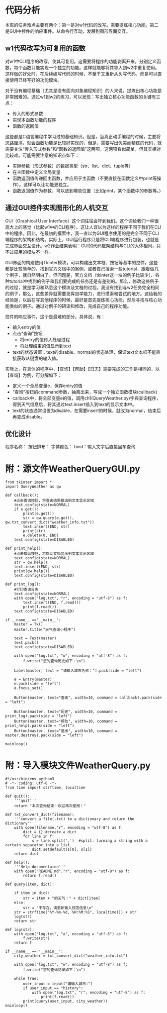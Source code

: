 
# 代码分析

本周的任务难点主要有两个：第一是对w1代码的改写。需要提炼核心功能。第二是GUI中控件的响应事件。从命令行互动，发展到图形界面交互。

## w1代码改写为可复用的函数
对w1中CLI程序的改写，使其可复用。这需要将程序的功能剥离开来，分别定义函数，每个函数只能实现一个独立的功能。这样就能够将其导入到w2中重复使用。这样做的好处时，在后续编写代码的时候，不至于又重新从头写代码，而是可以直接使用已经写好的功能模块。

对于没有编程基础（尤其是没有面向对象编程知识）的人来说，提炼出核心功能是非常困难的。通过w1到w2的练习，可以发现：写出独立核心功能函数的关键有三点：

+ 传入的形式参数
+ 实现本函数功能的程序
+ 函数的返回值

这些都是C语言编程中学习过的基础知识。但是，当真正动手编程的时候，主要将思路厘清，就会函数功能是比较好实现的，但是，需要写出优美而精练的代码，就需要关注“传入形式参数”和“函数的返回值”这两项，这两项看似简单，但其实相对比较难。可能需要注意的知识点如下：

+ 实际参数（形式参数）的数据类型（str、list、dict、tuple等）
+ 在主函数中定义全局变量
+ 函数返回值传递回主函数，并应用于主函数（不要直接在函数定义中print等操作）。这样可以让功能更独立。
+ 函数返回值作为参数，可以放到哪些位置（比如print，某个函数中的参数等。）

## 通过GUI控件实现图形化的人机交互

GUI（Graphical User Interface）这个词往往会吓到我们。这个词给我们一种很高大上的感觉（比起w1中的CLI程序）。这让人误以为这样的程序不同于我们在CLI中的程序。因此，在最初的摸索中，我一直以为GUI程序使用的是完全不同于CLI端程序的架构和结构。实际上，GUI运行程序只是将CLI端程序进行包装，也就是完成界面交互设计。w2作业结果表明：GUI的代码框架结构与CLI的大体相同，只不过应用的模块不一样。

GUI界面的构建使用Tkinter模块，可以构建出文本框、按钮等基本的控件。这些都是比较简单的，找到官方文档中的案例，或者自己搜索一些tutorial，跟着做几个例子，就自然明白了。但问题是，官方文档（tkinter这一块的例子比较少）、各种tutorial中找到的例子和我们要完成的任务还是有差别的。那么，修改这些例子的过程，就是学习和熟悉这个模块及文档的过程。我没有找到与w2任务完全相同的例子，那么，这些差异就需要发挥自学能力，进行摸索和尝试的地方。这给我的经验是，以后在写其他程序的时候，最好是首先提炼核心功能，然后寻找与核心功能类似的例子。通过对例子的研读和修改，完成自己的程序功能。

控件的响应事件，这个是最难的部分。具体说，有：

+ 输入entry的值
+ 点击“查询”按钮
  - 将entry的值传入处理过程
  - 将处理结束的值显示到text
+ text的状态设置：text的disable、normal的状态处理，保证text文本框不能直接获取从键盘的输入值。

实际上，在具体的程序中，【查询】【帮助】【日志】需要完成的工作是相同的，以【查询】为例，可分解如下：

+ 定义一个全局变量e，保存entry的值
+ “查询”按钮的command参数，抽离出来，写成一个独立函数模块(callback)
+ callback中，将全部变量e的值，调用ch1(QueryWeather.py)字典查询程序，得到天气信息后，将其通过text.insert插入到text的显示文本中。
+ text的状态通常设置为disable，在需要insert的时候，就改为normal，结束后再变成disable。

## 优化设计

程序名称：
按钮排布：
字体颜色：
bind：输入文字后直接回车查询



# 附：源文件WeatherQueryGUI.py

```
from tkinter import *
import QueryWeather as qw

def callback():
	#点击查询按钮，将查询结果输出到文本显示区域
	text.config(state=NORMAL)
	if e.get():
		print(e.get())
		str = qw.query(e.get(), qw.txt_convert_dict("weather_info.txt"))
		text.insert(END, str)
		print(str)
		e.delete(0, END)
	text.config(state=DISABLED)

def print_help():
	#点击帮助按钮，将帮助文档显示到文本显示区域
	text.config(state=NORMAL)
	str = qw.help()
	text.insert(END, str)
	print(qw.help())
	text.config(state=DISABLED)

def print_log():
	#打印查询日志
	text.config(state=NORMAL)
	with open("log.txt", "r", encoding = "utf-8") as f:
		text.insert(END, f.read())
		print(f.read())
	text.config(state=DISABLED)	

if __name__ =='__main__':
	master = Tk()
	master.title("天气查询小程序")

	text = Text(master)
	text.pack()
	text.config(state=DISABLED)

	with open("log.txt", "w", encoding = "utf-8") as f:
		f.write("您的查询历史如下：\n")

	Label(master, text = "请输入城市名称：").pack(side = "left")

	e = Entry(master)
	e.pack(side = "left")
	e.focus_set()

	Button(master, text="查询", width=10, command = callback).pack(side = "left")

	Button(master, text="历史", width=10, command = print_log).pack(side = "left")
	Button(master, text="帮助", width=10, command = print_help).pack(side = "left")
	Button(master, text="退出", width=10, command = master.destroy).pack(side = "left")

mainloop()
```

# 附：导入模块文件WeatherQuery.py

```
#!/usr/bin/env python3
# -*- coding: utf-8 -*-
from time import strftime, localtime

def quit():
	'''quit'''
	return "本次查询结束！欢迎再次使用！"

def txt_convert_dict(filename):
	'''convert a file(.txt) to a dictionary and return the dictionary'''
	with open(filename,"r", encoding = "utf-8") as f:
		dict = {} #create a dict
		for line in f:
			s = line.split(',')  #split: turning a string with a certain separator into a list.
			dict.setdefault(s[0], s[1])
	return dict

def help():
	'''Help documentaion'''
	with open("README.md","r", encoding = "utf-8") as f:
		return f.read()

def query(item, dict):

	if item in dict:
		str = item + "的天气：" + dict[item]
	else:
		str = "不存在，请重新输入规范信息\n"
	str = strftime("%Y-%m-%d, %H:%M:%S", localtime()) + str
	log(str)
	return str

def log(str):
	with open("log.txt", "a", encoding = "utf-8") as f:
		f.write(str)
	return f

if __name__ == '__main__':
	city_weather = txt_convert_dict("weather_info.txt")

	with open("log.txt", "w", encoding = "utf-8") as f:
		f.write("您的查询记录如下：\n")

	while True:
		user_input = input("请输入城市:")
		if user_input == "history":
			with open("log.txt", "r", encoding = "utf-8") as f:
				print(f.read())
		print(query(user_input, city_weather))
mainloop()
```


